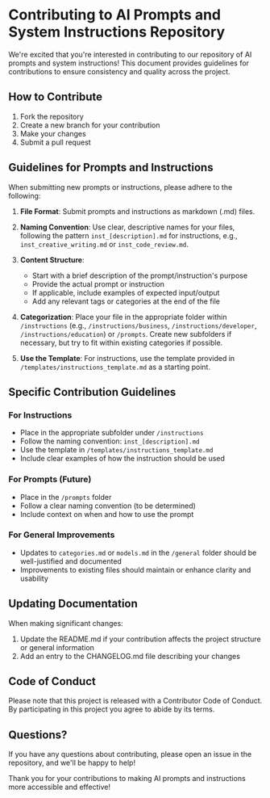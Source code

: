 # Contributing to AI Prompts and System Instructions Repository

We're excited that you're interested in contributing to our repository of AI prompts and system instructions! This document provides guidelines for contributions to ensure consistency and quality across the project.

## How to Contribute

1. Fork the repository
2. Create a new branch for your contribution
3. Make your changes
4. Submit a pull request

## Guidelines for Prompts and Instructions

When submitting new prompts or instructions, please adhere to the following:

1. **File Format**: Submit prompts and instructions as markdown (.md) files.
2. **Naming Convention**: Use clear, descriptive names for your files, following the pattern `inst_[description].md` for instructions, e.g., `inst_creative_writing.md` or `inst_code_review.md`.
3. **Content Structure**:
   - Start with a brief description of the prompt/instruction's purpose
   - Provide the actual prompt or instruction
   - If applicable, include examples of expected input/output
   - Add any relevant tags or categories at the end of the file

4. **Categorization**: Place your file in the appropriate folder within `/instructions` (e.g., `/instructions/business`, `/instructions/developer`, `/instructions/education`) or `/prompts`. Create new subfolders if necessary, but try to fit within existing categories if possible.

5. **Use the Template**: For instructions, use the template provided in `/templates/instructions_template.md` as a starting point.

## Specific Contribution Guidelines

### For Instructions
- Place in the appropriate subfolder under `/instructions`
- Follow the naming convention: `inst_[description].md`
- Use the template in `/templates/instructions_template.md`
- Include clear examples of how the instruction should be used

### For Prompts (Future)
- Place in the `/prompts` folder
- Follow a clear naming convention (to be determined)
- Include context on when and how to use the prompt

### For General Improvements
- Updates to `categories.md` or `models.md` in the `/general` folder should be well-justified and documented
- Improvements to existing files should maintain or enhance clarity and usability

## Updating Documentation
When making significant changes:
1. Update the README.md if your contribution affects the project structure or general information
2. Add an entry to the CHANGELOG.md file describing your changes

## Code of Conduct

Please note that this project is released with a Contributor Code of Conduct. By participating in this project you agree to abide by its terms.

## Questions?

If you have any questions about contributing, please open an issue in the repository, and we'll be happy to help!

Thank you for your contributions to making AI prompts and instructions more accessible and effective!
